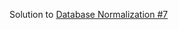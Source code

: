 Solution to [Database Normalization #7](https://www.hackerrank.com/challenges/database-normalization-7)